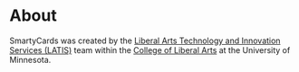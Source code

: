 # About

SmartyCards was created by the [Liberal Arts Technology and Innovation Services (LATIS)](https://neighborhood.cla.umn.edu/latis) team within the [College of Liberal Arts](https://cla.umn.edu) at the University of Minnesota.
